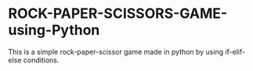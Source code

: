 # ROCK-PAPER-SCISSORS-GAME-using-Python
This is a simple rock-paper-scissor game made in python by using if-elif-else conditions.
